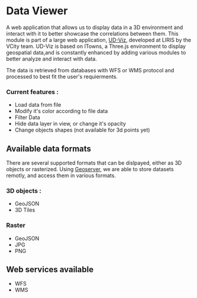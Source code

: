 # Data Viewer

A web application that allows us to display data in a 3D environment and interact with it to better showcase the correlations between them. This module is part of a large web application, [UD-Viz](UD-Viz_module), developed at LIRIS by the VCity team. UD-Viz is based on ITowns, a Three.js environment to display geospatial data,and is constantly enhanced by adding various modules to better analyze and interact with data.

The data is retrieved from databases with WFS or WMS protocol and processed to best fit the user's requierments. 

### Current features :
 * Load data from file
 * Modify it's color according to file data
 * Filter Data
 * Hide data layer in view, or change it's opacity
 * Change objects shapes (not available for 3d points yet)

## Available data formats
There are several supported formats that can be dislpayed, either as 3D objects or rasterized. Using [Geoserver](http://geoserver.org/), we are able to store datasets remotly, and access them in various formats.

### 3D objects :
* GeoJSON
* 3D Tiles

### Raster
* GeoJSON
* JPG
* PNG

## Web services available
* WFS
* WMS